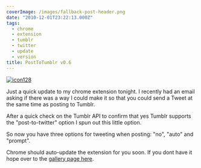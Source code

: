 ```yaml
---
coverImage: /images/fallback-post-header.png
date: "2010-12-01T23:22:13.000Z"
tags:
  - chrome
  - extension
  - tumblr
  - twitter
  - update
  - version
title: PostToTumblr v0.6
---
```


[![](/wp-content/uploads/2010/12/icon128.png "icon128")](/wp-content/uploads/2010/12/icon128.png)

Just a quick update to my chrome extension tonight. I recently had an email asking if there was a way I could make it so that you could send a Tweet at the same time as posting to Tumblr.

<!-- more -->

After a quick check on the Tumblr API to confirm that yes Tumblr supports the "post-to-twitter" option I spun out this little option.

So now you have three options for tweeting when posting: "no", "auto" and "prompt".

Chrome should auto-update the extension for you soon. If you dont have it hope over to the [gallery page here](https://chrome.google.com/extensions/detail/dbpicbbcpanckagpdjflgojlknomoiah?hl=en).
